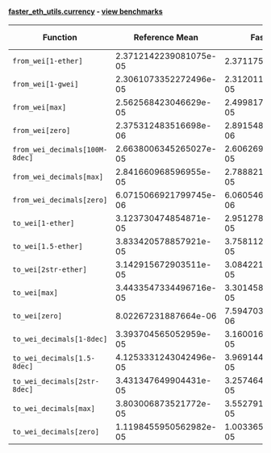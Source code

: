 #### [faster_eth_utils.currency](https://github.com/BobTheBuidler/faster-eth-utils/blob/master/faster_eth_utils/currency.py) - [view benchmarks](https://github.com/BobTheBuidler/faster-eth-utils/blob/master/benchmarks/test_currency_benchmarks.py)

| Function | Reference Mean | Faster Mean | % Change | Speedup (%) | x Faster | Faster |
|----------|---------------|-------------|----------|-------------|----------|--------|
| `from_wei[1-ether]` | 2.3712142239081075e-05 | 2.37117549099076e-05 | 0.00% | 0.00% | 1.00x | ✅ |
| `from_wei[1-gwei]` | 2.3061073352272496e-05 | 2.312011366143588e-05 | -0.26% | -0.26% | 1.00x | ❌ |
| `from_wei[max]` | 2.562568423046629e-05 | 2.4998176557688998e-05 | 2.45% | 2.51% | 1.03x | ✅ |
| `from_wei[zero]` | 2.375312483516698e-06 | 2.8915481175849996e-06 | -21.73% | -17.85% | 0.82x | ❌ |
| `from_wei_decimals[100M-8dec]` | 2.6638006345265027e-05 | 2.6062697885533124e-05 | 2.16% | 2.21% | 1.02x | ✅ |
| `from_wei_decimals[max]` | 2.841660968596955e-05 | 2.7888216023033962e-05 | 1.86% | 1.89% | 1.02x | ✅ |
| `from_wei_decimals[zero]` | 6.0715066921799745e-06 | 6.060546145047482e-06 | 0.18% | 0.18% | 1.00x | ✅ |
| `to_wei[1-ether]` | 3.123730474854871e-05 | 2.9512789181462548e-05 | 5.52% | 5.84% | 1.06x | ✅ |
| `to_wei[1.5-ether]` | 3.833420578857921e-05 | 3.758112070604145e-05 | 1.96% | 2.00% | 1.02x | ✅ |
| `to_wei[2str-ether]` | 3.142915672903511e-05 | 3.084221516837702e-05 | 1.87% | 1.90% | 1.02x | ✅ |
| `to_wei[max]` | 3.4433547334496716e-05 | 3.3014581570228796e-05 | 4.12% | 4.30% | 1.04x | ✅ |
| `to_wei[zero]` | 8.02267231887664e-06 | 7.594703229698357e-06 | 5.33% | 5.64% | 1.06x | ✅ |
| `to_wei_decimals[1-8dec]` | 3.393704565052959e-05 | 3.160016241450406e-05 | 6.89% | 7.40% | 1.07x | ✅ |
| `to_wei_decimals[1.5-8dec]` | 4.1253331243042496e-05 | 3.9691441096162874e-05 | 3.79% | 3.94% | 1.04x | ✅ |
| `to_wei_decimals[2str-8dec]` | 3.431347649904431e-05 | 3.2574646909108845e-05 | 5.07% | 5.34% | 1.05x | ✅ |
| `to_wei_decimals[max]` | 3.803006873521772e-05 | 3.552791430504069e-05 | 6.58% | 7.04% | 1.07x | ✅ |
| `to_wei_decimals[zero]` | 1.1198455950562982e-05 | 1.0033655895679481e-05 | 10.40% | 11.61% | 1.12x | ✅ |
